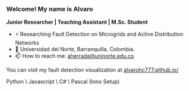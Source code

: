 ### Welcome! My name is Alvaro

**Junior Researcher | Teaching Assistant | M.Sc. Student**

- ⚡ Researching Fault Detection on Microgrids and Active Distribution Networks
- 📍 Universidad del Norte, Barranquilla, Colombia.
- 📫 How to reach me: aherrada@uninorte.edu.co

You can visit my fault detection visualization at [alvarohc777.github.io/](https://alvarohc777.github.io/)

Python \ Javascript \ C# \ Pascal (Inno Setup)

<!--
**alvarohc777/alvarohc777** is a ✨ _special_ ✨ repository because its `README.md` (this file) appears on your GitHub profile.

Here are some ideas to get you started:

- 🔭 I’m currently working on ...
- 🌱 I’m currently learning ...
- 👯 I’m looking to collaborate on ...
- 🤔 I’m looking for help with ...
- 💬 Ask me about ...
- 📫 How to reach me: ...
- 😄 Pronouns: ...
- ⚡ Fun fact: ...
-->
